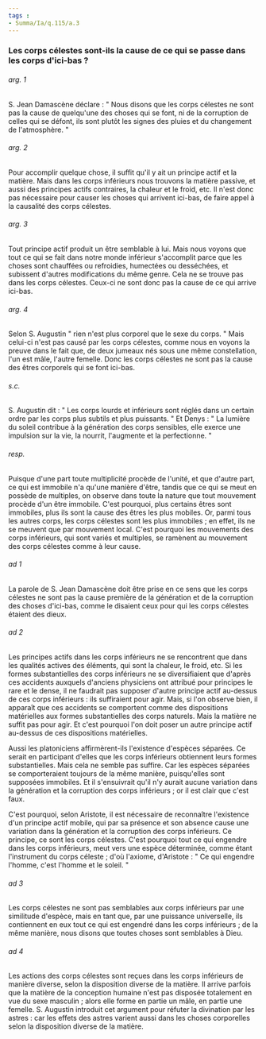 ```yaml
---
tags : 
- Summa/Ia/q.115/a.3
---
```


### Les corps célestes sont-ils la cause de ce qui se passe dans les corps d'ici-bas ?



###### arg. 1
S. Jean Damascène déclare : " Nous disons que les corps célestes ne sont pas la cause de quelqu'une des choses qui se font, ni de la corruption de celles qui se défont, ils sont plutôt les signes des pluies et du changement de l'atmosphère. " 

###### arg. 2
Pour accomplir quelque chose, il suffit qu'il y ait un principe actif et la matière. Mais dans les corps inférieurs nous trouvons la matière passive, et aussi des principes actifs contraires, la chaleur et le froid, etc. Il n'est donc pas nécessaire pour causer les choses qui arrivent ici-bas, de faire appel à la causalité des corps célestes. 

###### arg. 3
Tout principe actif produit un être semblable à lui. Mais nous voyons que tout ce qui se fait dans notre monde inférieur s'accomplit parce que les choses sont chauffées ou refroidies, humectées ou desséchées, et subissent d'autres modifications du même genre. Cela ne se trouve pas dans les corps célestes. Ceux-ci ne sont donc pas la cause de ce qui arrive ici-bas. 

###### arg. 4
Selon S. Augustin " rien n'est plus corporel que le sexe du corps. " Mais celui-ci n'est pas causé par les corps célestes, comme nous en voyons la preuve dans le fait que, de deux jumeaux nés sous une même constellation, l'un est mâle, l'autre femelle. Donc les corps célestes ne sont pas la cause des êtres corporels qui se font ici-bas. 

###### s.c.
S. Augustin dit : " Les corps lourds et inférieurs sont réglés dans un certain ordre par les corps plus subtils et plus puissants. " Et Denys : " La lumière du soleil contribue à la génération des corps sensibles, elle exerce une impulsion sur la vie, la nourrit, l'augmente et la perfectionne. " 

###### resp.
Puisque d'une part toute multiplicité procède de l'unité, et que d'autre part, ce qui est immobile n'a qu'une manière d'être, tandis que ce qui se meut en possède de multiples, on observe dans toute la nature que tout mouvement procède d'un être immobile. C'est pourquoi, plus certains êtres sont immobiles, plus ils sont la cause des êtres les plus mobiles. Or, parmi tous les autres corps, les corps célestes sont les plus immobiles ; en effet, ils ne se meuvent que par mouvement local. C'est pourquoi les mouvements des corps inférieurs, qui sont variés et multiples, se ramènent au mouvement des corps célestes comme à leur cause. 

###### ad 1
La parole de S. Jean Damascène doit être prise en ce sens que les corps célestes ne sont pas la cause première de la génération et de la corruption des choses d'ici-bas, comme le disaient ceux pour qui les corps célestes étaient des dieux. 

###### ad 2
Les principes actifs dans les corps inférieurs ne se rencontrent que dans les qualités actives des éléments, qui sont la chaleur, le froid, etc. Si les formes substantielles des corps inférieurs ne se diversifiaient que d'après ces accidents auxquels d'anciens physiciens ont attribué pour principes le rare et le dense, il ne faudrait pas supposer d'autre principe actif au-dessus de ces corps inférieurs : ils suffiraient pour agir. Mais, si l'on observe bien, il apparaît que ces accidents se comportent comme des dispositions matérielles aux formes substantielles des corps naturels. Mais la matière ne suffit pas pour agir. Et c'est pourquoi l'on doit poser un autre principe actif au-dessus de ces dispositions matérielles. 

Aussi les platoniciens affirmèrent-ils l'existence d'espèces séparées. Ce serait en participant d'elles que les corps inférieurs obtiennent leurs formes substantielles. Mais cela ne semble pas suffire. Car les espèces séparées se comporteraient toujours de la même manière, puisqu'elles sont supposées immobiles. Et il s'ensuivrait qu'il n'y aurait aucune variation dans la génération et la corruption des corps inférieurs ; or il est clair que c'est faux. 

C'est pourquoi, selon Aristote, il est nécessaire de reconnaître l'existence d'un principe actif mobile, qui par sa présence et son absence cause une variation dans la génération et la corruption des corps inférieurs. Ce principe, ce sont les corps célestes. C'est pourquoi tout ce qui engendre dans les corps inférieurs, meut vers une espèce déterminée, comme étant l'instrument du corps céleste ; d'où l'axiome, d'Aristote : " Ce qui engendre l'homme, c'est l'homme et le soleil. " 

###### ad 3
Les corps célestes ne sont pas semblables aux corps inférieurs par une similitude d'espèce, mais en tant que, par une puissance universelle, ils contiennent en eux tout ce qui est engendré dans les corps inférieurs ; de la même manière, nous disons que toutes choses sont semblables à Dieu. 

###### ad 4
Les actions des corps célestes sont reçues dans les corps inférieurs de manière diverse, selon la disposition diverse de la matière. Il arrive parfois que la matière de la conception humaine n'est pas disposée totalement en vue du sexe masculin ; alors elle forme en partie un mâle, en partie une femelle. S. Augustin introduit cet argument pour réfuter la divination par les astres : car les effets des astres varient aussi dans les choses corporelles selon la disposition diverse de la matière. 

